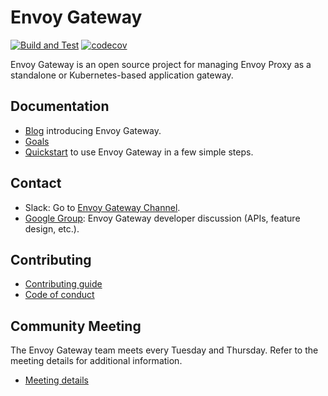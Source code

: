 # Envoy Gateway

[![Build and Test](https://github.com/envoyproxy/gateway/actions/workflows/build_and_test.yaml/badge.svg)](https://github.com/envoyproxy/gateway/actions/workflows/build_and_test.yaml)
[![codecov](https://codecov.io/gh/envoyproxy/gateway/branch/main/graph/badge.svg)](https://codecov.io/gh/envoyproxy/gateway)

Envoy Gateway is an open source project for managing Envoy Proxy as a standalone or
Kubernetes-based application gateway.

## Documentation

* [Blog][blog] introducing Envoy Gateway.
* [Goals](GOALS.md)
* [Quickstart](./docs/user/QUICKSTART.MD) to use Envoy Gateway in a few simple steps.

## Contact

* Slack: Go to [Envoy Gateway Channel](https://envoyproxy.slack.com/archives/C03E6NHLESV).
* [Google Group][group]: Envoy Gateway developer discussion (APIs, feature design, etc.).

## Contributing

* [Contributing guide](CONTRIBUTING.md)
* [Code of conduct](CODE_OF_CONDUCT.md)

## Community Meeting

The Envoy Gateway team meets every Tuesday and Thursday. Refer to the meeting details for additional information.

* [Meeting details][meeting]

[meeting]: https://docs.google.com/document/d/1leqwsHX8N-XxNEyTflYjRur462ukFxd19Rnk3Uzy55I/edit?usp=sharing
[group]: https://groups.google.com/forum/#!forum/envoy-gateway-developers
[blog]: https://blog.envoyproxy.io/introducing-envoy-gateway-ad385cc59532
